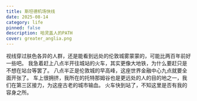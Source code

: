 ```yaml
---
title: 斯坦德机场快线
date: 2025-08-14
category: life
pinned: false
description: 哈灵盖人的PATH
cover: greater_anglia.png
---
```


视线穿过肤色各异的人群，还是能看到远处的伦敦城雾蒙蒙的，可能比两百年前好一些吧。
我急着赶上八点半开往城站的火车，其实更像大地铁，为什么要赶只是不想在站台等罢了。
八点半正是伦敦城的早高峰，这座世界金融中心九点就要全面开张了。
车上很拥挤，我所在的托特那姆谷也是更远处的人的目的地之一，我们在第三区接力，为这座古老的城市输血。
火车快到站了，不知这里是否有我的容身之所。

